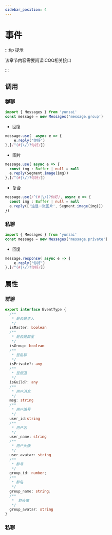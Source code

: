 ```yaml
---
sidebar_position: 4
---
```


# 事件

:::tip 提示

该章节内容需要阅读ICQQ相关接口

:::

## 调用

### 群聊


```ts
import { Messages } from 'yunzai'
const message = new Messages('message.group')
```

- 回复

```ts
message.use(  async e => {
    e.reply('你好')
},[/^(#|\/)?你好/])
```

- 图片

```ts
message.use( async e => {
  const img : Buffer | null = null
  e.reply(Segment.image(img))
},[/^(#|\/)?你好/])
```

- 复合


```ts
message.use(/^(#|\/)?你好/, async e => {
  const img : Buffer | null = null
  e.reply(['这是一张图片', Segment.image(img)])
})
```


### 私聊


```ts
import { Messages } from 'yunzai'
const message = new Messages('message.private')
```

- 回复

```ts
message.response( async e => {
    e.reply('你好')
},[/^(#|\/)?你好/])
```

## 属性

### 群聊

```ts
export interface EventType {
  /**
   * 是否是主人
   */
  isMaster: boolean
  /**
   * 是否是群里
   */
  isGroup: boolean
  /**
   * 是私聊
   */
  isPrivate?: any
  /**
   * 是频道
   */
  isGuild?: any
  /**
   * 用户消息
   */
  msg: string
  /**
   * 用户编号
   */
  user_id:string
  /**
   * 用户名
   */
  user_name: string
  /**
   * 用户头像
   */
  user_avatar: string 
  /**
   * 群号
   */
  group_id: number;
  /**
   * 群名
   */
  group_name: string;
  /**
   *  群头像
   */
  group_avatar: string 
}
```

### 私聊